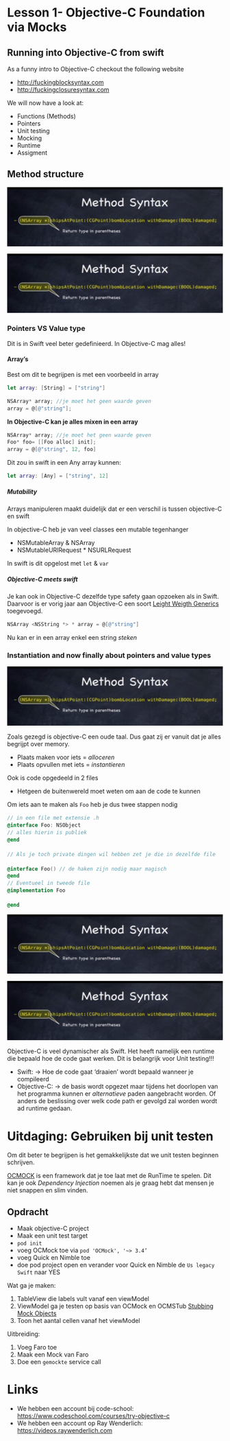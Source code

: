 # Lesson 1- Objective-C Foundation via Mocks
## Running into Objective-C from swift
As a funny intro to Objective-C checkout the following website
* http://fuckingblocksyntax.com
* http://fuckingclosuresyntax.com

We will now have a look at:
* Functions (Methods) 
* Pointers
* Unit testing
* Mocking
* Runtime
* Assigment

## ​Method structure
![](Lesson%201%20-%20Objective-C%20Foundation%20via%20Mocks/screenshot.png)

![](Lesson%201%20-%20Objective-C%20Foundation%20via%20Mocks/screenshot.png)


### Pointers VS Value type

Dit is in Swift veel beter gedefinieerd. In Objective-C mag alles!

#### Array’s
Best om dit te begrijpen is met een voorbeeld in array

```swift
let array: [String] = ["string"]
```

```objective-c
NSArray* array; //je moet het geen waarde geven
array = @[@"string"];
```

**In Objective-C kan je alles mixen in een array**
```objective-c
NSArray* array; //je moet het geen waarde geven
Foo* foo= [[Foo alloc] init];
array = @[@"string", 12, foo]
```

Dit zou in swift in een Any array kunnen:

```swift
let array: [Any] = ["string", 12]
```

##### Mutability
Arrays manipuleren maakt duidelijk dat er een verschil is tussen objective-C en swift

In objective-C heb je van veel classes een mutable tegenhanger
* NSMutableArray & NSArray
* NSMutableURlRequest * NSURLRequest

In swift is dit opgelost met `let` & `var`

##### Objective-C meets swift
Je kan ook in Objective-C dezelfde type safety gaan opzoeken als in Swift. Daarvoor is er vorig jaar aan Objective-C een soort  [Leight Weigth Generics](https://developer.apple.com/library/content/documentation/Swift/Conceptual/BuildingCocoaApps/InteractingWithObjective-CAPIs.html#//apple_ref/doc/uid/TP40014216-CH4-ID173) toegevoegd.

```Objective-C
NSArray <NSString *> * array = @[@"string"]
```

Nu kan er in een array enkel een string *steken*

### Instantiation and now finally about pointers and value types
![](Lesson%201%20-%20Objective-C%20Foundation%20via%20Mocks/screenshot.png)

Zoals gezegd is objective-C een oude taal. Dus gaat zij er vanuit dat je alles begrijpt over memory. 
* Plaats maken voor iets = *alloceren*
* Plaats opvullen met iets = *instantieren*

Ook is code opgedeeld in 2 files
* Hetgeen de buitenwereld moet weten om aan de code te kunnen 

Om iets aan te maken als `Foo` heb je dus twee stappen nodig
```Objective-c
// in een file met extensie .h
@interface Foo: NSObject 
// alles hierin is publiek
@end

// Als je toch private dingen wil hebben zet je die in dezelfde file

@interface Foo() // de haken zijn nodig maar magisch
@end
// Eventueel in tweede file
@implementation Foo

@end
```

![](Lesson%201%20-%20Objective-C%20Foundation%20via%20Mocks/screenshot.png)

![](Lesson%201%20-%20Objective-C%20Foundation%20via%20Mocks/screenshot.png)

Objective-C is veel dynamischer als Swift. Het heeft namelijk een runtime die bepaald hoe de code gaat werken. Dit is belangrijk voor Unit testing!!!

* Swift: -> Hoe de code gaat ‘draaien’ wordt bepaald wanneer je compileerd
* Objective-C: -> de basis wordt opgezet maar tijdens het doorlopen van het programma kunnen er *alternatieve* paden aangebracht worden. Of anders de beslissing over welk code path er gevolgd zal worden wordt ad runtime gedaan.

# Uitdaging: Gebruiken bij unit testen
Om dit beter te begrijpen is het gemakkelijkste dat we unit testen beginnen schrijven.

[OCMOCK](http://ocmock.org/introduction/) is een framework dat je toe laat met de RunTime te spelen. Dit kan je ook *Dependency Injection* noemen als je graag hebt dat mensen je niet snappen en slim vinden.

## Opdracht
* Maak objective-C project
* Maak een unit test target
* `pod init`
* voeg OCMock toe via `pod 'OCMock', '~> 3.4’`
* voeg Quick en Nimble toe
* doe pod project open en verander voor Quick en Nimble de `Us legacy Swift` naar YES

Wat ga je maken:
1. TableView die labels vult vanaf een viewModel
2. ViewModel ga je testen op basis van OCMock en OCMSTub [Stubbing](http://ocmock.org/reference/#stubing-methods) [Mock Objects](http://ocmock.org/reference/#creating-mock-objects)
3. Toon het aantal cellen vanaf het viewModel

Uitbreiding:
1. Voeg Faro toe
2. Maak een Mock van Faro
3. Doe een `gemockte` service call

# Links 
* We hebben een account bij code-school: https://www.codeschool.com/courses/try-objective-c
* We hebben een account op Ray Wenderlich: https://videos.raywenderlich.com 











